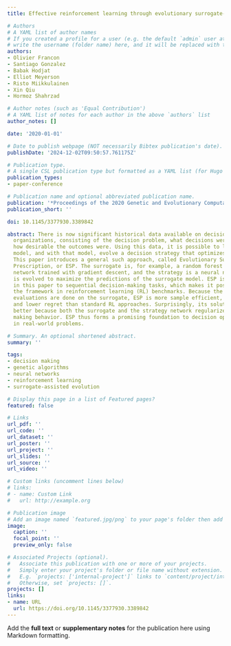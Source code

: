 ```yaml
---
title: Effective reinforcement learning through evolutionary surrogate-assisted prescription

# Authors
# A YAML list of author names
# If you created a profile for a user (e.g. the default `admin` user at `content/authors/admin/`), 
# write the username (folder name) here, and it will be replaced with their full name and linked to their profile.
authors:
- Olivier Francon
- Santiago Gonzalez
- Babak Hodjat
- Elliot Meyerson
- Risto Miikkulainen
- Xin Qiu
- Hormoz Shahrzad

# Author notes (such as 'Equal Contribution')
# A YAML list of notes for each author in the above `authors` list
author_notes: []

date: '2020-01-01'

# Date to publish webpage (NOT necessarily Bibtex publication's date).
publishDate: '2024-12-02T09:50:57.761175Z'

# Publication type.
# A single CSL publication type but formatted as a YAML list (for Hugo requirements).
publication_types:
- paper-conference

# Publication name and optional abbreviated publication name.
publication: '*Proceedings of the 2020 Genetic and Evolutionary Computation Conference*'
publication_short: ''

doi: 10.1145/3377930.3389842

abstract: There is now significant historical data available on decision making in
  organizations, consisting of the decision problem, what decisions were made, and
  how desirable the outcomes were. Using this data, it is possible to learn a surrogate
  model, and with that model, evolve a decision strategy that optimizes the outcomes.
  This paper introduces a general such approach, called Evolutionary Surrogate-Assisted
  Prescription, or ESP. The surrogate is, for example, a random forest or a neural
  network trained with gradient descent, and the strategy is a neural network that
  is evolved to maximize the predictions of the surrogate model. ESP is further extended
  in this paper to sequential decision-making tasks, which makes it possible to evaluate
  the framework in reinforcement learning (RL) benchmarks. Because the majority of
  evaluations are done on the surrogate, ESP is more sample efficient, has lower variance,
  and lower regret than standard RL approaches. Surprisingly, its solutions are also
  better because both the surrogate and the strategy network regularize the decision
  making behavior. ESP thus forms a promising foundation to decision optimization
  in real-world problems.

# Summary. An optional shortened abstract.
summary: ''

tags:
- decision making
- genetic algorithms
- neural networks
- reinforcement learning
- surrogate-assisted evolution

# Display this page in a list of Featured pages?
featured: false

# Links
url_pdf: ''
url_code: ''
url_dataset: ''
url_poster: ''
url_project: ''
url_slides: ''
url_source: ''
url_video: ''

# Custom links (uncomment lines below)
# links:
# - name: Custom Link
#   url: http://example.org

# Publication image
# Add an image named `featured.jpg/png` to your page's folder then add a caption below.
image:
  caption: ''
  focal_point: ''
  preview_only: false

# Associated Projects (optional).
#   Associate this publication with one or more of your projects.
#   Simply enter your project's folder or file name without extension.
#   E.g. `projects: ['internal-project']` links to `content/project/internal-project/index.md`.
#   Otherwise, set `projects: []`.
projects: []
links:
- name: URL
  url: https://doi.org/10.1145/3377930.3389842
---
```


Add the **full text** or **supplementary notes** for the publication here using Markdown formatting.
